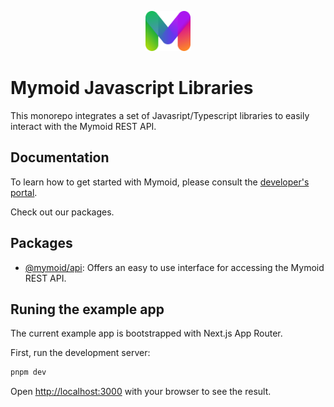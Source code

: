 <p align="center">
  <a href="https://developers.mymoid.com" target="_blank" rel="noopener noreferrer">
   <picture>
      <source media="(prefers-color-scheme: dark)" srcset="./examples/nextjs/public/m.svg">
      <img src="./examples/nextjs/public/m.svg" height="64">
    </picture>
  </a>
</p>

# Mymoid Javascript Libraries

This monorepo integrates a set of Javasript/Typescript libraries to easily interact with the Mymoid REST API.

## Documentation

To learn how to get started with Mymoid, please consult the [developer's portal](https://developers.mymoid.com).

Check out our packages.

## Packages

- [@mymoid/api](): Offers an easy to use interface for accessing the Mymoid REST API.

## Runing the example app

The current example app is bootstrapped with Next.js App Router.

First, run the development server:

```js
pnpm dev
```

Open [http://localhost:3000](http://localhost:3000) with your browser to see the result.
